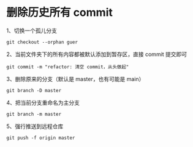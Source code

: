 # 删除历史所有 commit

1、切换一个孤儿分支

```shell
git checkout --orphan guer
```

2、当前文件夹下的所有内容都被默认添加到暂存区，直接 commit 提交即可

```shell
git commit -m "refactor: 清空 commit，从头做起"
```

3、删除原来的分支（默认是 master，也有可能是 main）

```shell
git branch -D master
```

4、把当前分支重命名为主分支

```shell
git branch -m master
```

5、强行推送到远程仓库

```
git push -f origin master
```
